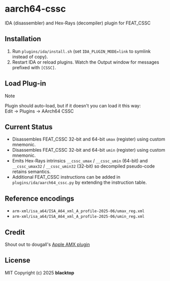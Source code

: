 # aarch64-cssc

IDA (disassembler) and Hex-Rays (decompiler) plugin for FEAT_CSSC

## Installation
1. Run `plugins/ida/install.sh` (set `IDA_PLUGIN_MODE=link` to symlink instead of copy).
2. Restart IDA or reload plugins. Watch the Output window for messages prefixed with `[CSSC]`.

## Load Plug-in

> [!NOTE]  
> Plugin should auto-load, but if it doesn't you can load it this way:  
> Edit -> Plugins -> AArch64 CSSC  

## Current Status
- Disassembles FEAT_CSSC 32-bit and 64-bit `umax` (register) using custom mnemonic.
- Disassembles FEAT_CSSC 32-bit and 64-bit `umin` (register) using custom mnemonic.
- Emits Hex-Rays intrinsics `__cssc_umax` / `__cssc_umin` (64-bit) and `__cssc_umax32` / `__cssc_umin32` (32-bit) so decompiled pseudo-code retains semantics.
- Additional FEAT_CSSC instructions can be added in `plugins/ida/aarch64_cssc.py` by extending the instruction table.

## Reference encodings
- `arm-xml/isa_a64/ISA_A64_xml_A_profile-2025-06/umax_reg.xml`
- `arm-xml/isa_a64/ISA_A64_xml_A_profile-2025-06/umin_reg.xml`

## Credit

Shout out to dougall's [Apple AMX plugin](https://gist.github.com/dougallj/7a75a3be1ec69ca550e7c36dc75e0d6f)

## License

MIT Copyright (c) 2025 **blacktop**
